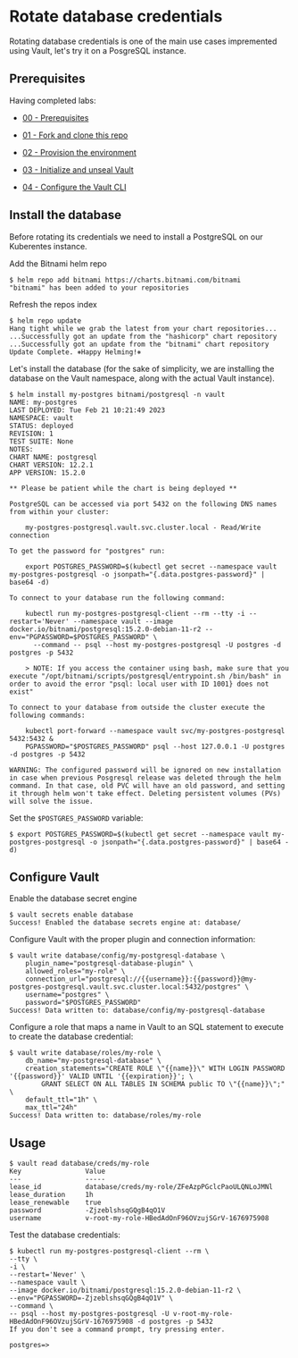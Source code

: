 # Rotate database credentials

Rotating database credentials is one of the main use cases impremented using Vault, let's try it on a PosgreSQL instance.

## Prerequisites 

Having completed labs:

- [00 - Prerequisites](./labs/00-Prerequisites/README.md)

- [01 - Fork and clone this repo](./labs/01-Fork_and_clone_this_repo/README.md)

- [02 - Provision the environment](./labs/02-Provision_the_environment/README.md)

- [03 - Initialize and unseal Vault](./labs/03-Initialize_and_unseal_vault/README.md)

- [04 - Configure the Vault CLI](./labs/04-Configure_Vault_CLI/README.md)

## Install the database

Before rotating its credentials we need to install a PostgreSQL on our Kuberentes instance.


Add the Bitnami helm repo

```console
$ helm repo add bitnami https://charts.bitnami.com/bitnami
"bitnami" has been added to your repositories
```

Refresh the repos index

```console
$ helm repo update
Hang tight while we grab the latest from your chart repositories...
...Successfully got an update from the "hashicorp" chart repository
...Successfully got an update from the "bitnami" chart repository
Update Complete. ⎈Happy Helming!⎈
```

Let's install the database (for the sake of simplicity, we are installing the database on the Vault namespace, along with the actual Vault instance).

```console
$ helm install my-postgres bitnami/postgresql -n vault
NAME: my-postgres
LAST DEPLOYED: Tue Feb 21 10:21:49 2023
NAMESPACE: vault
STATUS: deployed
REVISION: 1
TEST SUITE: None
NOTES:
CHART NAME: postgresql
CHART VERSION: 12.2.1
APP VERSION: 15.2.0

** Please be patient while the chart is being deployed **

PostgreSQL can be accessed via port 5432 on the following DNS names from within your cluster:

    my-postgres-postgresql.vault.svc.cluster.local - Read/Write connection

To get the password for "postgres" run:

    export POSTGRES_PASSWORD=$(kubectl get secret --namespace vault my-postgres-postgresql -o jsonpath="{.data.postgres-password}" | base64 -d)

To connect to your database run the following command:

    kubectl run my-postgres-postgresql-client --rm --tty -i --restart='Never' --namespace vault --image docker.io/bitnami/postgresql:15.2.0-debian-11-r2 --env="PGPASSWORD=$POSTGRES_PASSWORD" \
      --command -- psql --host my-postgres-postgresql -U postgres -d postgres -p 5432

    > NOTE: If you access the container using bash, make sure that you execute "/opt/bitnami/scripts/postgresql/entrypoint.sh /bin/bash" in order to avoid the error "psql: local user with ID 1001} does not exist"

To connect to your database from outside the cluster execute the following commands:

    kubectl port-forward --namespace vault svc/my-postgres-postgresql 5432:5432 &
    PGPASSWORD="$POSTGRES_PASSWORD" psql --host 127.0.0.1 -U postgres -d postgres -p 5432

WARNING: The configured password will be ignored on new installation in case when previous Posgresql release was deleted through the helm command. In that case, old PVC will have an old password, and setting it through helm won't take effect. Deleting persistent volumes (PVs) will solve the issue.
```

Set the `$POSTGRES_PASSWORD` variable:

```console
$ export POSTGRES_PASSWORD=$(kubectl get secret --namespace vault my-postgres-postgresql -o jsonpath="{.data.postgres-password}" | base64 -d)
```

## Configure Vault

Enable the database secret engine

```console
$ vault secrets enable database
Success! Enabled the database secrets engine at: database/
```

Configure Vault with the proper plugin and connection information:

```console
$ vault write database/config/my-postgresql-database \
    plugin_name="postgresql-database-plugin" \
    allowed_roles="my-role" \
    connection_url="postgresql://{{username}}:{{password}}@my-postgres-postgresql.vault.svc.cluster.local:5432/postgres" \
    username="postgres" \
    password="$POSTGRES_PASSWORD"
Success! Data written to: database/config/my-postgresql-database
```

Configure a role that maps a name in Vault to an SQL statement to execute to create the database credential:

```console
$ vault write database/roles/my-role \
    db_name="my-postgresql-database" \
    creation_statements="CREATE ROLE \"{{name}}\" WITH LOGIN PASSWORD '{{password}}' VALID UNTIL '{{expiration}}'; \
        GRANT SELECT ON ALL TABLES IN SCHEMA public TO \"{{name}}\";" \
    default_ttl="1h" \
    max_ttl="24h"
Success! Data written to: database/roles/my-role
```

## Usage

```console
$ vault read database/creds/my-role
Key                Value
---                -----
lease_id           database/creds/my-role/ZFeAzpPGclcPaoULQNLoJMNl
lease_duration     1h
lease_renewable    true
password           -ZjzeblshsqGQgB4qO1V
username           v-root-my-role-HBedAdOnF96OVzujSGrV-1676975908
```

Test the database credentials:

```console
$ kubectl run my-postgres-postgresql-client --rm \
--tty \
-i \
--restart='Never' \
--namespace vault \
--image docker.io/bitnami/postgresql:15.2.0-debian-11-r2 \
--env="PGPASSWORD=-ZjzeblshsqGQgB4qO1V" \
--command \
-- psql --host my-postgres-postgresql -U v-root-my-role-HBedAdOnF96OVzujSGrV-1676975908 -d postgres -p 5432
If you don't see a command prompt, try pressing enter.

postgres=> 
```